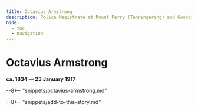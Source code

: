 ```yaml
---
title: Octavius Armstrong
description: Police Magistrate at Mount Perry (Tenningering) and Goondiwindi
hide:
  - toc
  - navigation 
---
```


# Octavius Armstrong

**ca. 1834 — 23 January 1917**

--8<-- "snippets/octavius-armstrong.md"

--8<-- "snippets/add-to-this-story.md"